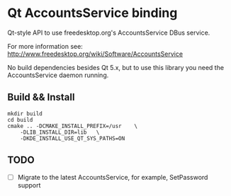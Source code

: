Qt AccountsService binding
==========================

Qt-style API to use freedesktop.org's AccountsService DBus service.

For more information see:
    http://www.freedesktop.org/wiki/Software/AccountsService

No build dependencies besides Qt 5.x, but to use this library you need
the AccountsService daemon running.

## Build && Install

```
mkdir build
cd build
cmake .. -DCMAKE_INSTALL_PREFIX=/usr    \
    -DLIB_INSTALL_DIR=lib   \
    -DKDE_INSTALL_USE_QT_SYS_PATHS=ON
```

## TODO

- [ ] Migrate to the latest AccountsService, for example, SetPassword support
